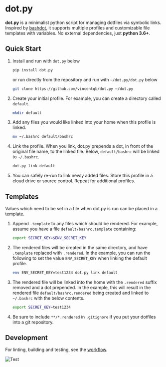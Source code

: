 # dot.py

**dot.py** is a minimalist python script for managing dotfiles via symbolic links. Inspired by [bashdot](https://github.com/bashdot/bashdot), it supports multiple profiles and customizable file templates with variables. No external dependencies, just **python 3.6+**.

## Quick Start

1. Install and run with `dot.py` below

   ```sh
   pip install dot.py
   ```

   or run directly from the repository and run with `~/dot.py/dot.py` below

   ```sh
   git clone https://github.com/vincentqb/dot.py ~/dot.py
   ```

1. Create your initial profile. For example, you can create a directory called `default`.

   ```sh
   mkdir default
   ```

1. Add any files you would like linked into your home when this profile is linked.

   ```sh
   mv ~/.bashrc default/bashrc
   ```

1. Link the profile. When you link, dot.py prepends a dot, in front of the original file name, to the linked file. Below, `default/bashrc` will be linked to `~/.bashrc`.

   ```sh
   dot.py link default
   ```

1. You can safely re-run to link newly added files. Store this profile in a cloud drive or source control. Repeat for additional profiles.

## Templates

Values which need to be set in a file when dot.py is run can be placed in a template.

1. Append `.template` to any files which should be rendered. For example, assume you have a file `default/bashrc.template` containing:

   ```sh
   export SECRET_KEY=$ENV_SECRET_KEY
   ```

1. The rendered files will be created in the same directory, and have `.template` replaced with `.rendered`. In the example, you can run the following to set the value `ENV_SECRET_KEY` when linking the default profile.

   ```sh
   env ENV_SECRET_KEY=test1234 dot.py link default
   ```

1. The rendered file will be linked into the home with the `.rendered` suffix removed and a dot prepended. In the example, this will result in the rendered file `default/bashrc.rendered` being created and linked to `~/.bashrc` with the below contents.

   ```sh
   export SECRET_KEY=test1234
   ```

1. Be sure to include `**/*.rendered` in `.gitignore` if you put your dotfiles into a git repository.

## Development

For linting, building and testing, see the [workflow](https://github.com/vincentqb/dot.py/blob/main/.github/workflows/python-app.yml).

![Test](https://github.com/vincentqb/dot.py/actions/workflows/python-app.yml/badge.svg)
